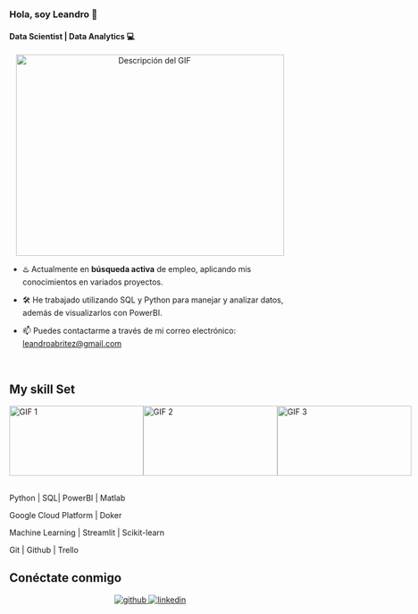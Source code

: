 ### Hola, soy Leandro 👋
#### Data Scientist | Data Analytics 💻  

<p align="center">
  <img src="https://media.giphy.com/media/3oKIPEqDGUULpEU0aQ/giphy.gif" alt="Descripción del GIF" width="480" height="360">
</p>

- ♨️ Actualmente en **búsqueda activa** de empleo, aplicando mis conocimientos en variados proyectos.

- 🛠️ He trabajado utilizando SQL y Python para manejar y analizar datos, además de visualizarlos con PowerBI.
  
- 📫 Puedes contactarme a través de mi correo electrónico: [leandroabritez@gmail.com](mailto:leandroabritez@gmail.com)  

<br/>  

## My skill Set



<div style="display: flex; justify-content: space-around;">
  <img src="https://media.giphy.com/media/coxQHKASG60HrHtvkt/giphy.gif" width="240" height="125" alt="GIF 1">
  <img src="https://media.giphy.com/media/vISmwpBJUNYzukTnVx/giphy.gif" width="240" height="125" alt="GIF 2">
  <img src="https://media.giphy.com/media/gutZ5Pm6Xl62eIf5RZ/giphy.gif" width="240" height="125" alt="GIF 3">
</div>

<br>

Python | SQL| PowerBI | Matlab 

Google Cloud Platform | Doker 

Machine Learning | Streamlit | Scikit-learn 

Git | Github | Trello


## Conéctate conmigo  
<div align="center">
<a href="https://github.com/leandroabritez" target="_blank">
<img src="https://res.cloudinary.com/dpb5vf1q1/image/upload/v1674170172/intentoA_zs0gwm.png?&style=for-the-badge&logo=github&logoColor=white" alt="github" style="margin-bottom: 5px;" />
</a>
<a href="https://www.linkedin.com/in/leandro-britez-89158b91/" target="_blank">
<img src="https://res.cloudinary.com/dpb5vf1q1/image/upload/v1674170172/intentoB_ngxvlu.png?&style=for-the-badge&logo=linkedin&logoColor=white" alt="linkedin" style="margin-bottom: 5px;" />
</a>  
</div>


<br/>
